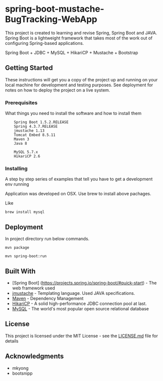 # spring-boot-mustache-BugTracking-WebApp

This project is created to learning and revise Spring, Spring Boot and JAVA. Spring Boot is a lightweight framework that takes most of the work out of configuring Spring-based applications.

Spring Boot + JDBC + MySQL + HikariCP + Mustache + Bootstrap 

## Getting Started

These instructions will get you a copy of the project up and running on your local machine for development and testing purposes. See deployment for notes on how to deploy the project on a live system.

### Prerequisites

What things you need to install the software and how to install them

		Spring Boot 1.5.2.RELEASE
		Spring 4.3.7.RELEASE
		jmustache 1.13
		Tomcat Embed 8.5.11
		Maven 3
		Java 8
		
		MySQL 5.7.x
		HikariCP 2.6

### Installing

A step by step series of examples that tell you have to get a development env running

Application was developed on OSX. Use brew to install above pachages.

Like
```
brew install mysql
```

## Deployment

In project directory run below commands.

```
mvn package
```

```
mvn spring-boot:run
```

## Built With

* [Spring Boot] (https://projects.spring.io/spring-boot/#quick-start) - The web framework used
* [jmustache](https://github.com/samskivert/jmustache) - Templating language. Used JAVA specifications.
* [Maven](https://maven.apache.org/) - Dependency Management
* [HikariCP](https://github.com/brettwooldridge/HikariCP) - A solid high-performance JDBC connection pool at last.
* [MySQL](https://dev.mysql.com/doc/) - The world's most popular open source relational database  

## License

This project is licensed under the MIT License - see the [LICENSE.md](LICENSE.md) file for details

## Acknowledgments

* mkyong
* bootsnipp


